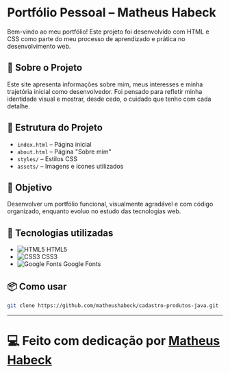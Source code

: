 # Portfólio Pessoal – Matheus Habeck

Bem-vindo ao meu portfólio! Este projeto foi desenvolvido com HTML e CSS como parte do meu processo de aprendizado e prática no desenvolvimento web.

## 🧠 Sobre o Projeto

Este site apresenta informações sobre mim, meus interesses e minha trajetória inicial como desenvolvedor. Foi pensado para refletir minha identidade visual e mostrar, desde cedo, o cuidado que tenho com cada detalhe.

## 📂 Estrutura do Projeto

- `index.html` – Página inicial
- `about.html` – Página "Sobre mim"
- `styles/` – Estilos CSS
- `assets/` – Imagens e ícones utilizados

## 🎯 Objetivo

Desenvolver um portfólio funcional, visualmente agradável e com código organizado, enquanto evoluo no estudo das tecnologias web.

## 📌 Tecnologias utilizadas

- ![HTML5](https://cdn.jsdelivr.net/gh/devicons/devicon/icons/html5/html5-original.svg) HTML5  
- ![CSS3](https://cdn.jsdelivr.net/gh/devicons/devicon/icons/css3/css3-original.svg) CSS3  
- ![Google Fonts](https://fonts.google.com/static/images/google-fonts-logo.svg) Google Fonts

## 📦 Como usar

```bash
git clone https://github.com/matheushabeck/cadastro-produtos-java.git
```
---

# 💻 Feito com dedicação por [Matheus Habeck](https://github.com/matheushabeck) 

